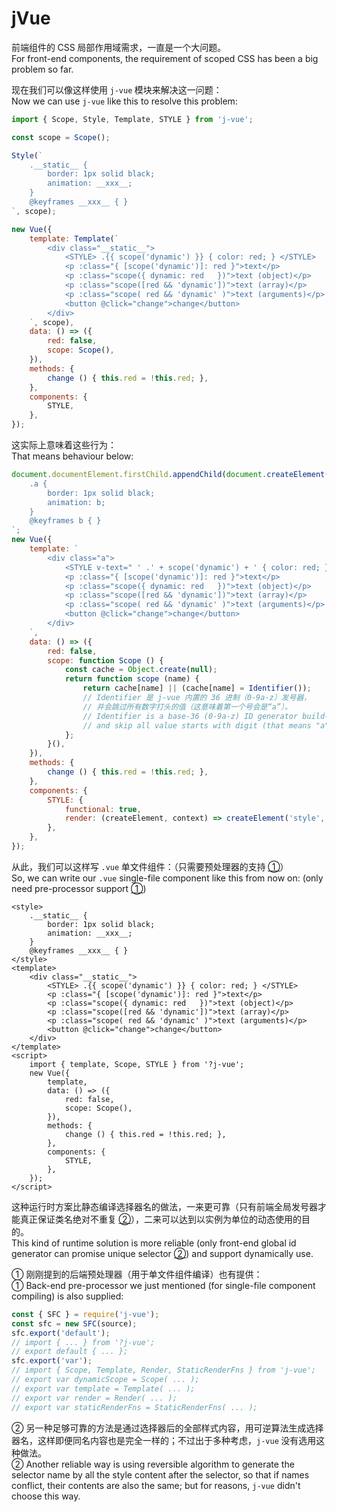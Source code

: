 ﻿
jVue
====

前端组件的 CSS 局部作用域需求，一直是一个大问题。  
For front-end components, the requirement of scoped CSS has been a big problem so far.

现在我们可以像这样使用 `j-vue` 模块来解决这一问题：  
Now we can use `j-vue` like this to resolve this problem:

```js
import { Scope, Style, Template, STYLE } from 'j-vue';

const scope = Scope();

Style(`
    .__static__ {
        border: 1px solid black;
        animation: __xxx__;
    }
    @keyframes __xxx__ { }
`, scope);

new Vue({
    template: Template(`
        <div class="__static__">
            <STYLE> .{{ scope('dynamic') }} { color: red; } </STYLE>
            <p :class="{ [scope('dynamic')]: red }">text</p>
            <p :class="scope({ dynamic: red   })">text (object)</p>
            <p :class="scope([red && 'dynamic'])">text (array)</p>
            <p :class="scope( red && 'dynamic' )">text (arguments)</p>
            <button @click="change">change</button>
        </div>
    `, scope),
    data: () => ({
        red: false,
        scope: Scope(),
    }),
    methods: {
        change () { this.red = !this.red; },
    },
    components: {
        STYLE,
    },
});
```

这实际上意味着这些行为：  
That means behaviour below:

```js
document.documentElement.firstChild.appendChild(document.createElement('style')).textContent = `
    .a {
        border: 1px solid black;
        animation: b;
    }
    @keyframes b { }
`;
new Vue({
    template: `
        <div class="a">
            <STYLE v-text=" ' .' + scope('dynamic') + ' { color: red; } ' "></STYLE>
            <p :class="{ [scope('dynamic')]: red }">text</p>
            <p :class="scope({ dynamic: red   })">text (object)</p>
            <p :class="scope([red && 'dynamic'])">text (array)</p>
            <p :class="scope( red && 'dynamic' )">text (arguments)</p>
            <button @click="change">change</button>
        </div>
    `,
    data: () => ({
        red: false,
        scope: function Scope () {
            const cache = Object.create(null);
            return function scope (name) {
                return cache[name] || (cache[name] = Identifier());
                // Identifier 是 j-vue 内置的 36 进制（0-9a-z）发号器，
                // 并会跳过所有数字打头的值（这意味着第一个号会是“a”）。
                // Identifier is a base-36 (0-9a-z) ID generator build-in j-vue,
                // and skip all value starts with digit (that means "a" will be the 1st ID).
            };
        }(),
    }),
    methods: {
        change () { this.red = !this.red; },
    },
    components: {
        STYLE: {
            functional: true,
            render: (createElement, context) => createElement('style', context.data, context.children),
        },
    },
});
```

从此，我们可以这样写 `.vue` 单文件组件：（只需要预处理器的支持 [①]）  
So, we can write our `.vue` single-file component like this from now on: (only need pre-processor support [①])

```vue
<style>
    .__static__ {
        border: 1px solid black;
        animation: __xxx__;
    }
    @keyframes __xxx__ { }
</style>
<template>
    <div class="__static__">
        <STYLE> .{{ scope('dynamic') }} { color: red; } </STYLE>
        <p :class="{ [scope('dynamic')]: red }">text</p>
        <p :class="scope({ dynamic: red   })">text (object)</p>
        <p :class="scope([red && 'dynamic'])">text (array)</p>
        <p :class="scope( red && 'dynamic' )">text (arguments)</p>
        <button @click="change">change</button>
    </div>
</template>
<script>
    import { template, Scope, STYLE } from '?j-vue';
    new Vue({
        template,
        data: () => ({
            red: false,
            scope: Scope(),
        }),
        methods: {
            change () { this.red = !this.red; },
        },
        components: {
            STYLE,
        },
    });
</script>
```

这种运行时方案比静态编译选择器名的做法，一来更可靠（只有前端全局发号器才能真正保证类名绝对不重复 [②]），二来可以达到以实例为单位的动态使用的目的。  
This kind of runtime solution is more reliable (only front-end global id generator can promise unique selector [②]) and support dynamically use.

[①]: #user-content-1
<a id="user-content-1"></a>
① 刚刚提到的后端预处理器（用于单文件组件编译）也有提供：  
① Back-end pre-processor we just mentioned (for single-file component compiling) is also supplied:

```js
const { SFC } = require('j-vue');
const sfc = new SFC(source);
sfc.export('default');
// import { ... } from '?j-vue';
// export default { ... };
sfc.export('var');
// import { Scope, Template, Render, StaticRenderFns } from 'j-vue';
// export var dynamicScope = Scope( ... );
// export var template = Template( ... );
// export var render = Render( ... );
// export var staticRenderFns = StaticRenderFns( ... );
```

[②]: #user-content-2
<a id="user-content-2"></a>
② 另一种足够可靠的方法是通过选择器后的全部样式内容，用可逆算法生成选择器名，这样即便同名内容也是完全一样的；不过出于多种考虑，`j-vue` 没有选用这种做法。  
② Another reliable way is using reversible algorithm to generate the selector name by all the style content after the selector, so that if names conflict, their contents are also the same; but for reasons, `j-vue` didn't choose this way.
